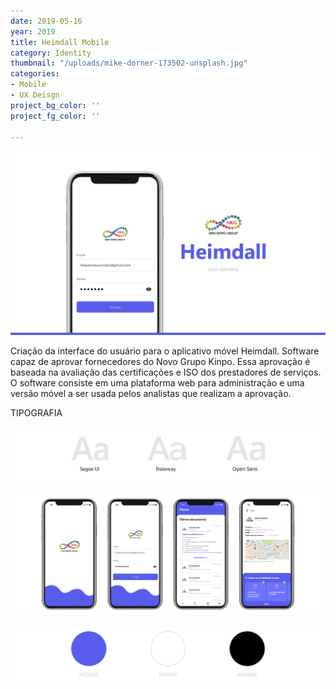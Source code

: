 ```yaml
---
date: 2019-05-16
year: 2019
title: Heimdall Mobile
category: Identity
thumbnail: "/uploads/mike-dorner-173502-unsplash.jpg"
categories:
- Mobile
- UX Deisgn
project_bg_color: ''
project_fg_color: ''

---
```

![](/uploads/intro.jpg)

Criação da interface do usuário para o aplicativo móvel Heimdall. Software capaz de aprovar fornecedores do Novo Grupo Kinpo. Essa aprovação é baseada na avaliação das certificações e ISO dos prestadores de serviços. O software consiste em uma plataforma web para administração e uma versão móvel a ser usada pelos analistas que realizam a aprovação.

TIPOGRAFIA

![](/uploads/1-font.jpg)

![](/uploads/2-apresentacao.jpg)

![](/uploads/color.jpg)